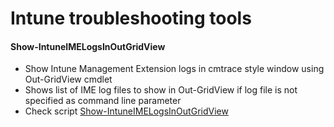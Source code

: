 # Intune troubleshooting tools

#### Show-IntuneIMELogsInOutGridView
* Show Intune Management Extension logs in cmtrace style window using Out-GridView cmdlet
* Shows list of IME log files to show in Out-GridView if log file is not specified as command line parameter
* Check script [Show-IntuneIMELogsInOutGridView](./Show-IntuneIMELogsInOutGridView)
